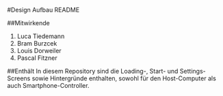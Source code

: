 #Design Aufbau README

##Mitwirkende
1. Luca Tiedemann
2. Bram Burzcek
3. Louis Dorweiler
4. Pascal Fitzner

##Enthält
In diesem Repository sind die Loading-, Start- und Settings-Screens sowie Hintergründe enthalten, sowohl für den Host-Computer als auch Smartphone-Controller.
